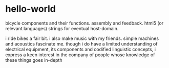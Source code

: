 # hello-world
bicycle components and their functions. assembly and feedback. html5 (or relevant languages) strings for eventual host-domain.

i ride bikes a fair bit. i also make music with my friends. simple machines and acoustics fascinate me. though i do have a limited understanding of electrical equipment, its components and codified linguistic concepts, i express a keen interest in the company of people whose knowledge of these things goes in-depth
